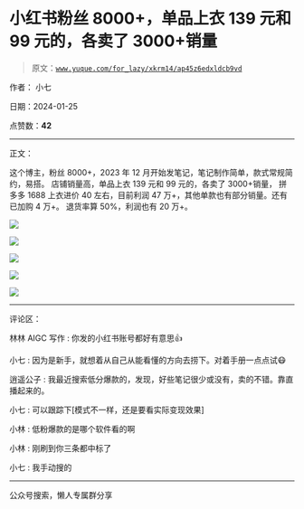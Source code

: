 # 小红书粉丝 8000+，单品上衣 139 元和 99 元的，各卖了 3000+销量

> 原文：[`www.yuque.com/for_lazy/xkrm14/ap45z6edxldcb9vd`](https://www.yuque.com/for_lazy/xkrm14/ap45z6edxldcb9vd)

作者： 小七

日期：2024-01-25

点赞数：**42**

* * *

正文：

这个博主，粉丝 8000+，2023 年 12 月开始发笔记，笔记制作简单，款式常规简约，易搭。 店铺销量高，单品上衣 139 元和 99 元的，各卖了 3000+销量，
拼多多 1688 上衣进价 40 左右，目前利润 47 万+，其他单款也有部分销量。还有已加购 4 万+。 退货率算 50%，利润也有 20 万+。

![](img/950e1b272f29e36de77cc4a90a70841b.png)

![](img/21ad41344ffc7f5021aabcb0ebb35934.png)

![](img/da1f5255b6cd30a5ac26fc04429e5494.png)

![](img/2bd66423f5adec47170657b0b8aadcaa.png)

![](img/6a6153d6e4b0c0e58dd7bbede10e4597.png)

* * *

评论区：

林林 AIGC 写作 : 你发的小红书账号都好有意思👍

小七 : 因为是新手，就想着从自己从能看懂的方向去捞下。对着手册一点点试😷

逍遥公子 : 我最近搜索低分爆款的，发现，好些笔记很少或没有，卖的不错。靠直播起来的。

小七 : 可以跟踪下[模式不一样，还是要看实际变现效果]

小林 : 低粉爆款的是哪个软件看的啊

小林 : 刚刷到你三条都中标了

小七 : 我手动搜的

* * *

公众号搜索，懒人专属群分享